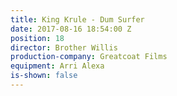 ```yaml
---
title: King Krule - Dum Surfer
date: 2017-08-16 18:54:00 Z
position: 18
director: Brother Willis
production-company: Greatcoat Films
equipment: Arri Alexa
is-shown: false
---
```


